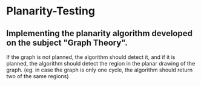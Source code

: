# Planarity-Testing

## Implementing the planarity algorithm developed on the subject "Graph Theory". 
If the graph is not planned, the algorithm should detect it, and if it is planned, the algorithm should detect the region in the planar drawing of the graph. 
(eg. in case the graph is only one cycle, the algorithm should return two of the same regions)
